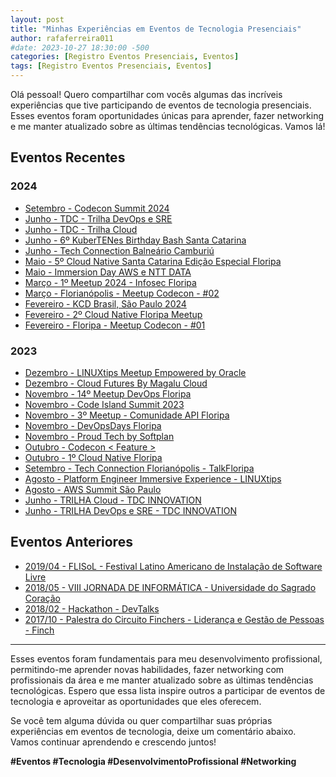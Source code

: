 ```yaml
---
layout: post
title: "Minhas Experiências em Eventos de Tecnologia Presenciais"
author: rafaferreira011
#date: 2023-10-27 18:30:00 -500
categories: [Registro Eventos Presenciais, Eventos]
tags: [Registro Eventos Presenciais, Eventos]
---
```


Olá pessoal! Quero compartilhar com vocês algumas das incríveis experiências que tive participando de eventos de tecnologia presenciais. Esses eventos foram oportunidades únicas para aprender, fazer networking e me manter atualizado sobre as últimas tendências tecnológicas. Vamos lá!

## Eventos Recentes

### 2024

- <i class="fa-solid fa-link"></i> [Setembro - Codecon Summit 2024](https://codecon.dev/summit/programacao)
- <i class="fa-solid fa-link"></i> [Junho - TDC - Trilha DevOps e SRE](https://thedevconf.com/tdc/2024/florianopolis/trilha-devops-e-sre)
- <i class="fa-solid fa-link"></i> [Junho - TDC - Trilha Cloud](https://thedevconf.com/tdc/2024/florianopolis/trilha-cloud)
- <i class="fa-solid fa-link"></i> [Junho - 6º KuberTENes Birthday Bash Santa Catarina](https://community.cncf.io/events/details/cncf-cloud-native-santa-catarina-presents-6o-kubertenes-birthday-bash-santa-catarina/)
- <i class="fa-solid fa-link"></i> [Junho - Tech Connection Balneário Camburiú](https://talkfloripa.com.br/grade)
- <i class="fa-solid fa-link"></i> [Maio - 5º Cloud Native Santa Catarina Edição Especial Floripa](https://community.cncf.io/events/details/cncf-cloud-native-santa-catarina-presents-5o-cloud-native-santa-catarina-edicao-especial-floripa/)
- <i class="fa-solid fa-link"></i> [Maio - Immersion Day AWS e NTT DATA](https://www.sympla.com.br/evento/immersion-day-aws-e-ntt-data/2398471)
- <i class="fa-solid fa-link"></i> [Março - 1º Meetup 2024 - Infosec Floripa](https://www.eventbrite.com/e/1o-meetup-2024-infosec-floripa-tickets-860860014477)
- <i class="fa-solid fa-link"></i> [Março - Florianópolis - Meetup Codecon - #02](https://eventos.codecon.dev/meetup-codecon-fln-02/)
- <i class="fa-solid fa-link"></i> [Fevereiro - KCD Brasil, São Paulo 2024](https://community.cncf.io/events/details/cncf-kcd-brasil-presents-kcd-brasil-sao-paulo-2024/)
- <i class="fa-solid fa-link"></i> [Fevereiro - 2º Cloud Native Floripa Meetup](https://community.cncf.io/events/details/cncf-cloud-native-floripa-presents-2o-cloud-native-floripa-meetup/)
- <i class="fa-solid fa-link"></i> [Fevereiro - Floripa - Meetup Codecon - #01](https://eventos.codecon.dev/meetup-codecon-floripa-01/)

### 2023
- <i class="fa-solid fa-link"></i> [Dezembro - LINUXtips Meetup Empowered by Oracle](https://www.youtube.com/live/RaMHnD3Ico4?app=desktop&si=s05HvlLHANQYv6bV)
- <i class="fa-solid fa-link"></i> [Dezembro - Cloud Futures By Magalu Cloud](https://cloudfutures.tech/)
- <i class="fa-solid fa-link"></i> [Novembro - 14º Meetup DevOps Floripa](https://www.meetup.com/devops-florianopolis/events/297529400/)
- <i class="fa-solid fa-link"></i> [Novembro - Code Island Summit 2023](https://summit.codeisland.com.br/?_gl=1%2A137a3lz%2A_ga%2AMTA0ODg4NjgwNy4xNjk5ODkzOTYx%2A_ga_XYNHZBCPDB%2AMTcwMTExMTAzMy40LjAuMTcwMTExMTAzMy4wLjAuMA..%2A_ga_YGC76HLJRP%2AMTcwMTExMTAzMy40LjAuMTcwMTExMTAzMy4wLjAuMA..&_ga=2.233975638.994001474.1701111034-1048886807.1699893961)
- <i class="fa-solid fa-link"></i> [Novembro - 3º Meetup - Comunidade API Floripa](https://www.sympla.com.br/evento/3-meetup-comunidade-api-floripa/2220166?referrer=t.co)
- <i class="fa-solid fa-link"></i> [Novembro - DevOpsDays Floripa](https://devopsdays.org/events/2023-florianopolis/program)
- <i class="fa-solid fa-link"></i> [Novembro - Proud Tech by Softplan](https://www.proudtech.com.br/)
- <i class="fa-solid fa-link"></i> [Outubro - Codecon < Feature >](https://www.codecon.dev/feature)
- <i class="fa-solid fa-link"></i> [Outubro - 1º Cloud Native Floripa](https://community.cncf.io/events/details/cncf-cloud-native-floripa-presents-1o-cloud-native-floripa/)
- <i class="fa-solid fa-link"></i> [Setembro - Tech Connection Florianópolis - TalkFloripa](https://talkfloripa.com.br/tech-connection-fln)
- <i class="fa-solid fa-link"></i> [Agosto - Platform Engineer Immersive Experience - LINUXtips](https://www.linuxtips.io/platform-engineer-immersive-experience)
- <i class="fa-solid fa-link"></i> [Agosto - AWS Summit São Paulo](https://aws.amazon.com/pt/events/summits/sao-paulo/)
- <i class="fa-solid fa-link"></i> [Junho - TRILHA Cloud - TDC INNOVATION](https://thedevconf.com/tdc/2023/innovation/trilha-cloud)
- <i class="fa-solid fa-link"></i> [Junho - TRILHA DevOps e SRE - TDC INNOVATION](https://thedevconf.com/tdc/2023/innovation/trilha-cloud)

## Eventos Anteriores

- <i class="fa-solid fa-link"></i> [2019/04 - FLISoL - Festival Latino Americano de Instalação de Software Livre](https://flisol.info/FLISOL2019/Brasil/Bauru)
- <i class="fa-solid fa-link"></i> [2018/05 - VIII JORNADA DE INFORMÁTICA - Universidade do Sagrado Coração](https://unisagrado.edu.br/8jor-info)
- <i class="fa-solid fa-link"></i> [2018/02 - Hackathon - DevTalks](https://fibbauru.br/site/conteudo/462-hackathon-evento-inedito-em-bauru-comeca-hoje-.html)
- <i class="fa-solid fa-link"></i> [2017/10 - Palestra do Circuito Finchers - Liderança e Gestão de Pessoas - Finch](https://stoblobcertificados011.blob.core.windows.net/certificados/2017-10-Palestra.sobre.Liderança.Gestão.de.Pessoas-Finch.pdf)

---

Esses eventos foram fundamentais para meu desenvolvimento profissional, permitindo-me aprender novas habilidades, fazer networking com profissionais da área e me manter atualizado sobre as últimas tendências tecnológicas. Espero que essa lista inspire outros a participar de eventos de tecnologia e aproveitar as oportunidades que eles oferecem.

Se você tem alguma dúvida ou quer compartilhar suas próprias experiências em eventos de tecnologia, deixe um comentário abaixo. Vamos continuar aprendendo e crescendo juntos!

**#Eventos #Tecnologia #DesenvolvimentoProfissional #Networking**
